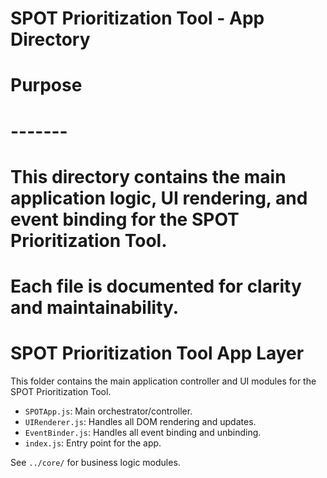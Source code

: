 # SPOT Prioritization Tool - App Directory

# Purpose
# -------
# This directory contains the main application logic, UI rendering, and event binding for the SPOT Prioritization Tool.
# Each file is documented for clarity and maintainability.

# SPOT Prioritization Tool App Layer

This folder contains the main application controller and UI modules for the SPOT Prioritization Tool.

- `SPOTApp.js`: Main orchestrator/controller.
- `UIRenderer.js`: Handles all DOM rendering and updates.
- `EventBinder.js`: Handles all event binding and unbinding.
- `index.js`: Entry point for the app.

See `../core/` for business logic modules.
